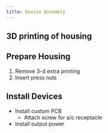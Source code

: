 ```yaml
---
title: Device Assembly
---
```

## 3D printing of housing


## Prepare Housing

1. Remove 3-d extra printing
1. Insert press nuts

## Install Devices

* Install custom PCB
  * Attach screw for a/c receptacle
* Install output power

